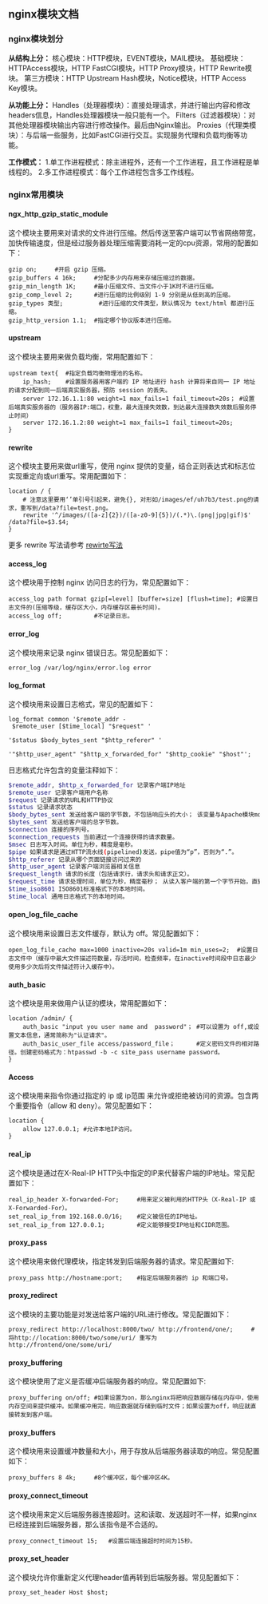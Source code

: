 ## nginx模块文档

### nginx模块划分
**从结构上分：**
核心模块：HTTP模块，EVENT模块，MAIL模块。
基础模块：HTTPAccess模块，HTTP FastCGI模块，HTTP Proxy模块，HTTP Rewrite模块。
第三方模块：HTTP Upstream Hash模块，Notice模块，HTTP Access Key模块。

**从功能上分：**
Handles（处理器模块）：直接处理请求，并进行输出内容和修改headers信息，Handles处理器模块一般只能有一个。
Filters（过滤器模块）：对其他处理器模块输出内容进行修改操作。最后由Nginx输出。
Proxies（代理类模块）：与后端一些服务，比如FastCGI进行交互。实现服务代理和负载均衡等功能。

**工作模式：**
1.单工作进程模式：除主进程外，还有一个工作进程，且工作进程是单线程的。
2.多工作进程模式：每个工作进程包含多工作线程。


### nginx常用模块

#### ngx_http_gzip_static_module 
这个模块主要用来对请求的文件进行压缩。然后传送至客户端可以节省网络带宽，加快传输速度，但是经过服务器处理压缩需要消耗一定的cpu资源，常用的配置如下：
```nginx
gzip on;     #开启 gzip 压缩。
gzip_buffers 4 16k;		#分配多少内存用来存储压缩过的数据。
gzip_min_length 1K;		#最小压缩文件、当文件小于1K时不进行压缩。
gzip_comp_level 2;		#进行压缩的比例级别 1-9 分别是从低到高的压缩。
gzip_types 类型;			#进行压缩的文件类型，默认情况为 text/html 都进行压缩。
gzip_http_version 1.1;	#指定哪个协议版本进行压缩。
```

#### upstream 
这个模块主要用来做负载均衡，常用配置如下：
```nginx
upstream text{	#指定负载均衡物理池的名称。
	ip_hash;	#设置服务器用客户端的 IP 地址进行 hash 计算将来自同一 IP 地址的请求分配到同一后端真实服务器，预防 session 的丢失。
	server 172.16.1.1:80 weight=1 max_fails=1 fail_timeout=20s；	#设置后端真实服务器的（服务器IP:端口，权重，最大连接失效数，到达最大连接数失效数后服务停止时间）
	server 172.16.1.2:80 weight=1 max_fails=1 fail_timeout=20s;
}
```

#### rewrite
这个模块主要用来做url重写，使用 nginx 提供的变量，结合正则表达式和标志位实现重定向或url重写。常用配置如下：
```nginx
location / {
    # 注意这里要用‘’单引号引起来，避免{}, 对形如/images/ef/uh7b3/test.png的请求，重写到/data?file=test.png。
    rewrite '^/images/([a-z]{2})/([a-z0-9]{5})/(.*)\.(png|jpg|gif)$' /data?file=$3.$4;
}
```
更多 rewrite 写法请参考 [rewirte写法](http://seanlook.com/2015/05/17/nginx-location-rewrite/)

#### access_log
这个模块用于控制 nginx 访问日志的行为，常见配置如下：
```nginx
access_log path format gzip[=level] [buffer=size] [flush=time]; #设置日志文件的(压缩等级，缓存区大小，内存缓存区最长时间)。
access_log off;			#不记录日志。
```
#### error_log
这个模块用来记录 nginx 错误日志。常见配置如下：
```nginx
error_log /var/log/nginx/error.log error
```

#### log_format
这个模块用来设置日志格式，常见的配置如下：
```nginx
log_format common '$remote_addr - $remote_user [$time_local] "$request" '
    						'$status $body_bytes_sent "$http_referer" '
    						'"$http_user_agent" "$http_x_forwarded_for" "$http_cookie" "$host"';   
```
日志格式允许包含的变量注释如下：
```bash
$remote_addr, $http_x_forwarded_for 记录客户端IP地址
$remote_user 记录客户端用户名称
$request 记录请求的URL和HTTP协议
$status 记录请求状态
$body_bytes_sent 发送给客户端的字节数，不包括响应头的大小； 该变量与Apache模块mod_log_config里的“%B”参数兼容。
$bytes_sent 发送给客户端的总字节数。
$connection 连接的序列号。
$connection_requests 当前通过一个连接获得的请求数量。
$msec 日志写入时间。单位为秒，精度是毫秒。
$pipe 如果请求是通过HTTP流水线(pipelined)发送，pipe值为“p”，否则为“.”。
$http_referer 记录从哪个页面链接访问过来的
$http_user_agent 记录客户端浏览器相关信息
$request_length 请求的长度（包括请求行，请求头和请求正文）。
$request_time 请求处理时间，单位为秒，精度毫秒； 从读入客户端的第一个字节开始，直到把最后一个字符发送给客户端后进行日志写入为止。
$time_iso8601 ISO8601标准格式下的本地时间。
$time_local 通用日志格式下的本地时间。
```

#### open_log_file_cache
这个模块用来设置日志文件缓存，默认为 off。常见配置如下：
```nginx
open_log_file_cache max=1000 inactive=20s valid=1m min_uses=2;  #设置日志文件中（缓存中最大文件描述符数量，存活时间，检查频率，在inactive时间段中日志最少使用多少次后将文件描述符计入缓存中）。
```

#### auth_basic
这个模块是用来做用户认证的模块，常用配置如下：
```nginx
location /admin/ {
	auth_basic "input you user name and  password"；	#可以设置为 off,或设置文本信息，通常简称为"认证请求"。
	auth_basic_user_file access/password_file；		#定义密码文件的相对路径。创建密码格式为：htpasswd -b -c site_pass username password。
}
```

#### Access
这个模块用来指令你通过指定的 ip 或 ip范围 来允许或拒绝被访问的资源。包含两个重要指令（allow 和 deny）。常见配置如下：
```nginx
location {
	allow 127.0.0.1; #允许本地IP访问。
}
```

#### real_ip
这个模块是通过在X-Real-IP HTTP头中指定的IP来代替客户端的IP地址。常见配置如下：
```nginx
real_ip_header X-forwarded-For;		#用来定义被利用的HTTP头（X-Real-IP 或 X-Forwarded-For）。
set_real_ip_from 192.168.0.0/16;	#定义被信任的IP地址。
set_real_ip_from 127.0.0.1;			#定义能够接受IP地址和CIDR范围。
```

#### proxy_pass
这个模块用来做代理模块，指定转发到后端服务器的请求。常见配置如下:
```nginx
proxy_pass http://hostname:port;	#指定后端服务器的 ip 和端口号。
```

#### proxy_redirect
这个模块的主要功能是对发送给客户端的URL进行修改。常见配置如下：
```nginx
proxy_redirect http://localhost:8000/two/ http://frontend/one/;		#将http://location:8000/two/some/uri/ 重写为 http://frontend/one/some/uri/
```

#### proxy_buffering
这个模块使用了定义是否缓冲后端服务器的响应。常见配置如下:
```nginx
proxy_buffering on/off; #如果设置为on，那么nginx将把响应数据存储在内存中，使用内存空间来提供缓冲。如果缓冲用完，响应数据就存储到临时文件；如果设置为off，响应就直接转发到客户端。
```

#### proxy_buffers
这个模块用来设置缓冲数量和大小，用于存放从后端服务器读取的响应。常见配置如下：
```nginx
proxy_buffers 8 4k;		#8个缓冲区，每个缓冲区4K。
```

#### proxy_connect_timeout
这个模块用来定义后端服务器连接超时。这和读取、发送超时不一样，如果nginx已经连接到后端服务器，那么该指令是不合适的。
```nginx
proxy_connect_timeout 15;	#设置后端连接超时时间为15秒。
```

#### proxy_set_header
这个模块允许你重新定义代理header值再转到后端服务器。常见配置如下：
```nginx
proxy_set_header Host $host;
```
